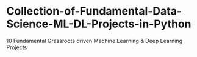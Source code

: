 # Collection-of-Fundamental-Data-Science-ML-DL-Projects-in-Python
10 Fundamental Grassroots driven Machine Learning &amp; Deep Learning Projects

